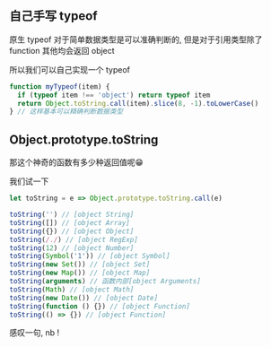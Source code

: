 ## 自己手写 typeof

原生 typeof 对于简单数据类型是可以准确判断的, 但是对于引用类型除了 function 其他均会返回 object

所以我们可以自己实现一个 typeof

```js
function myTypeof(item) {
  if (typeof item !== 'object') return typeof item
  return Object.toString.call(item).slice(8, -1).toLowerCase()
} // 这样基本可以精确判断数据类型
```

## Object.prototype.toString

那这个神奇的函数有多少种返回值呢😁

我们试一下

```js
let toString = e => Object.prototype.toString.call(e)

toString('') // [object String]
toString([]) // [object Array]
toString({}) // [object Object]
toString(/./) // [object RegExp]
toString(12) // [object Number]
toString(Symbol('1')) // [object Symbol]
toString(new Set()) // [object Set]
toString(new Map()) // [object Map]
toString(arguments) // 函数内部[object Arguments]
toString(Math) // [object Math]
toString(new Date()) // [object Date]
toString(function () {}) // [object Function]
toString(() => {}) // [object Function]
```

感叹一句, nb !